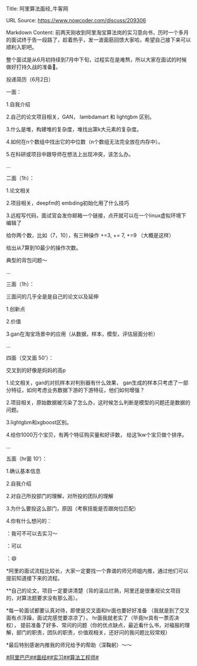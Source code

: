 Title: 阿里算法面经_牛客网

URL Source: https://www.nowcoder.com/discuss/209306

Markdown Content:
前两天刚收到阿里淘宝算法岗的实习意向书，历时一个多月的面试终于告一段路了，趁着热乎，发一波面筋回馈大家哈，希望自己接下来可以顺利入职吧。

整个面试是从6月初持续到7月中下旬，过程实在是难熬，所以大家在面试的时候做好打持久战的准备💪。

投递简历（6月2日）

一面：

1.自我介绍

2.自己的论文项目相关，GAN， lambdamart 和 lightgbm 区别。

3.什么是堆，构建堆的复杂度，堆找出第k大元素的复杂度。

4.如何在n个数组中找出它的中位数（n个数组无法完全放在内存中）。

5.在科研或项目中跟导师在想法上出现冲突，该怎么办。

...

二面（1h）：

1.论文相关

2.项目相关，deepfm的 embding初始化用了什么技巧

3.远程写代码，面试官会发你邮箱一个链接，点开就可以在一个linux虚拟环境下编辑了

给你两个数，比如（7，10），有三种操作 +=3, += 7, +=9 （大概是这样）

给出从7算到10最少的操作次数。

典型的背包问题～

...

三面（1h）：

三面问的几乎全是是自己的论文以及延伸

1.创新点

2.价值

3.gan在淘宝场景中的应用（从数据，样本，模型，评估层面分析）

...

四面（交叉面 50’）：

交叉到的好像是妈妈的高p

1.论文相关，gan的对抗样本对判别器有什么效果， gan生成的样本只考虑了一部分特征，如何考虑业务数据下游的下游特征，他们如何增强？

2.项目相关，原始数据被污染了怎么办，这时候怎么判断是模型的问题还是数据的问题。

3.lightgbm和xgboost区别。

4.给你1000万个宝贝，有两个特征购买量和好评数， 给这1kw个宝贝做个排序。

...

五面（hr面 10‘）：

1.确认基本信息

2.自我介绍

2.对自己所投部门的理解，对所投的团队的理解

3.为什么要投这么部门，原因（考察技能是否跟岗位匹配）

4.你有什么想问的：

：我可不可以去实习～

：可以

：😄

\*阿里的面试流程比较长，大家一定要找一个靠谱的师兄师姐内推，通过他们可以提前知道接下来的流程。

\*\*自己的论文，项目一定要讲清楚（背的滚瓜烂熟，阿里还是很重视论文项目的，对算法题要求没有那么高）。

\*每一轮面试都要认真对待，即使是交叉面和hr面也要好好准备 （我就是到了交叉面有点浮躁，面试完感觉要凉凉了）， hr面我就老实了（毕竟hr具有一票否决权）， 提前准备了好多、常问的问题（你的优点缺点，最近看什么书，对福报的理解，部门的职责，团队的职责，价值观相关，还好问的我问题比较常规）

\*最后特别感谢内推我的师兄给予的帮助（深鞠躬）～～

[#阿里巴巴#](https://www.nowcoder.com/enterprise/134/discussion)[#面经#](https://www.nowcoder.com/creation/subject/928d551be73f40db82c0ed83286c8783)[#实习#](https://www.nowcoder.com/creation/subject/7ed2b413c8e64f9da9e460af91f577de)[#算法工程师#](https://www.nowcoder.com/creation/subject/146d543971d045ba84b4b8a4dd573fff)
